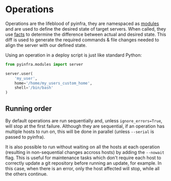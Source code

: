 # Operations

Operations are the lifeblood of pyinfra, they are namespaced as [modules](./modules) and are used to define the desired state of target servers. When called, they use [facts](./facts.md) to determine the difference between actual and desired state. This diff is used to generate the required commands & file changes needed to align the server with our defined state.

Using an operation in a deploy script is just like standard Python:

```py
from pyinfra.modules import server

server.user(
    'my_user',
    home='/home/my_users_custom_home',
    shell='/bin/bash'
)
```

## Running order

By default operations are run sequentially and, unless `ignore_errors=True`, will stop at the first failure. Although they are sequential, if an operation has multiple hosts to run on, this will be done in parallel (unless `--serial` is passed to pyinfra).

It is also possible to run without waiting on all the hosts at each operation (resulting in non-sequential changes accross hosts) by adding the `--nowait` flag. This is useful for maintenance tasks which don't require each host to correctly update a git repository before running an update, for example. In this case, when there is an error, only the host affected will stop, while all the others continue.
